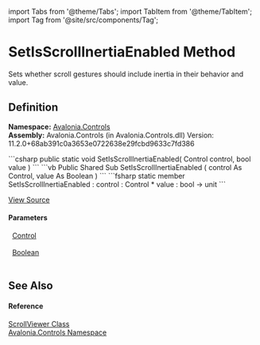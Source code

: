 import Tabs from '@theme/Tabs'; 
import TabItem from '@theme/TabItem'; 
import Tag from '@site/src/components/Tag'; 

# SetIsScrollInertiaEnabled Method


Sets whether scroll gestures should include inertia in their behavior and value.



## Definition
**Namespace:** <a href="N_Avalonia_Controls">Avalonia.Controls</a>  
**Assembly:** Avalonia.Controls (in Avalonia.Controls.dll) Version: 11.2.0+68ab391c0a3653e0722638e29fcbd9633c7fd386

<Tabs groupId="api-code-preview">
<TabItem value="csharp" label="C#">
```csharp
public static void SetIsScrollInertiaEnabled(
	Control control,
	bool value
)
```
</TabItem>
<TabItem value="vb" label="VB">
```vb
Public Shared Sub SetIsScrollInertiaEnabled ( 
	control As Control,
	value As Boolean
)
```
</TabItem>
<TabItem value="fsharp" label="F#">
```fsharp
static member SetIsScrollInertiaEnabled : 
        control : Control * 
        value : bool -> unit 
```
</TabItem>
</Tabs>



<a href="https://github.com/AvaloniaUI/Avalonia/tree/master/srcAvalonia.Controls/ScrollViewer.cs#L645" title="View the source code">View Source</a>



#### Parameters
<dl><dt>  <a href="T_Avalonia_Controls_Control">Control</a></dt><dd> </dd><dt>  <a href="https://learn.microsoft.com/dotnet/api/system.boolean" target="_blank" rel="noopener noreferrer">Boolean</a></dt><dd> </dd></dl>

## See Also


#### Reference
<a href="T_Avalonia_Controls_ScrollViewer">ScrollViewer Class</a>  
<a href="N_Avalonia_Controls">Avalonia.Controls Namespace</a>  

